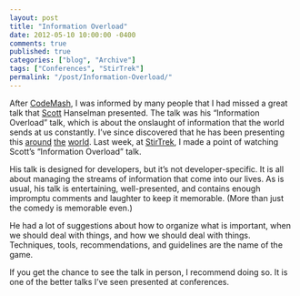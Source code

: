 ```yaml
---
layout: post
title: "Information Overload"
date: 2012-05-10 10:00:00 -0400
comments: true
published: true
categories: ["blog", "Archive"]
tags: ["Conferences", "StirTrek"]
permalink: "/post/Information-Overload/"
---
```

<!-- more -->



<p>After <a href="http://codemash.org/" target="_blank">CodeMash</a>, I was informed by many people that I had missed a great talk that <a href="http://www.hanselman.com/" target="_blank">Scott</a> Hanselman presented. The talk was his &ldquo;Information Overload&rdquo; talk, which is about the onslaught of information that the world sends at us constantly. I&rsquo;ve since discovered that he has been presenting this <a href="http://www.devreach.com/Event/Sessions.aspx#InformationOverload" target="_blank">around</a> <a href="http://codemash.org/Sessions#NEW+-+Dealing+with+Information+Overload" target="_blank">the</a> <a href="http://oredev.org/" target="_blank">world</a>. Last week, at <a href="http://stirtrek.com/" target="_blank">StirTrek</a>, I made a point of watching Scott&rsquo;s &ldquo;Information Overload&rdquo; talk.</p>
<p>His talk is designed for developers, but it&rsquo;s not developer-specific. It is all about managing the streams of information that come into our lives. As is usual, his talk is entertaining, well-presented, and contains enough impromptu comments and laughter to keep it memorable. (More than just the comedy is memorable even.)</p>
<p>He had a lot of suggestions about how to organize what is important, when we should deal with things, and how we should deal with things. Techniques, tools, recommendations, and guidelines are the name of the game.</p>
<p>If you get the chance to see the talk in person, I recommend doing so. It is one of the better talks I&rsquo;ve seen presented at conferences.</p>
